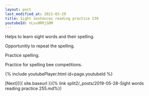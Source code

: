 ```yaml
---
layout: post
last_modified_at: 2021-03-29
title: Sight sentences reading practice 139
youtubeId: nLsu9RRjSDM
---
```

 
 
Helps to learn sight words and their spelling.

Opportunitiy to repeat the spelling. 

Practice spelling. 
 
Practice for spelling bee competitions. 
 
{% include youtubePlayer.html id=page.youtubeId %}
 
 

[Next]({{ site.baseurl }}{% link  split2/_posts/2019-05-28-Sight words reading practice 255.md%})
 
